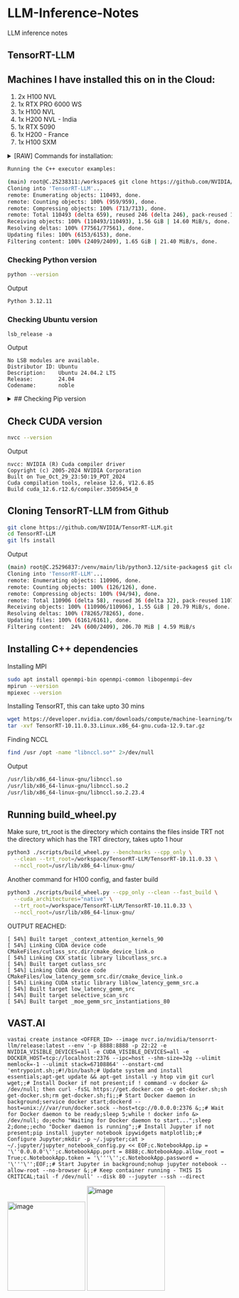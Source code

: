 # LLM-Inference-Notes
LLM inference notes

## TensorRT-LLM

## Machines I have installed this on in the Cloud:
1. 2x H100 NVL
2. 1x RTX PRO 6000 WS
3. 1x H100 NVL
4. 1x H200 NVL - India
5. 1x RTX 5090
6. 1x H200 - France
7. 1x H100 SXM
 
<details>
  <summary>[RAW] Commands for installation:</summary>
  
  ```bash
  # Commands for installation:
  pip3 install torch==2.7.1 torchvision torchaudio --index-url https://download.pytorch.org/whl/cu128
  sudo apt-get -y install libopenmpi-dev
  # Activated conda/uv virtual environment at /venv/main
  (main) root@C.25238311:/workspace$ python --version
  # Python 3.12.11
  (main) root@C.25238311:/workspace$ pip3 --version
  # pip 25.1.1 from /venv/main/lib/python3.12/site-packages/pip (python 3.12)
  (main) root@C.25238311:/workspace$ pip3 install tensorrt-llm --extra-index-url https://pypi.nvidia.com/
  ```

</details>


```bash
Running the C++ executor examples:

(main) root@C.25238311:/workspace$ git clone https://github.com/NVIDIA/TensorRT-LLM.git
Cloning into 'TensorRT-LLM'...
remote: Enumerating objects: 110493, done.
remote: Counting objects: 100% (959/959), done.
remote: Compressing objects: 100% (713/713), done.
remote: Total 110493 (delta 659), reused 246 (delta 246), pack-reused 109534 (from 4)
Receiving objects: 100% (110493/110493), 1.56 GiB | 14.60 MiB/s, done.
Resolving deltas: 100% (77561/77561), done.
Updating files: 100% (6153/6153), done.
Filtering content: 100% (2409/2409), 1.65 GiB | 21.40 MiB/s, done.

```

### Checking Python version
```bash
python --version
```
Output
```bash
Python 3.12.11
```
### Checking Ubuntu version
```
lsb_release -a
```
Output
```
No LSB modules are available.
Distributor ID: Ubuntu
Description:    Ubuntu 24.04.2 LTS
Release:        24.04
Codename:       noble
```

<details>
  <summary>## Checking Pip version</summary>
  
  ```bash
   pip3 --version
   ```
   Output
   ```bash
   pip 25.1.1 from /venv/main/lib/python3.12/site-packages/pip (python 3.12)
   ```
   
   ## Pip installing TensorRT-LLM – Not required if install C++ libraries, takes 15 mins
   ```bash
   pip3 install tensorrt-llm --extra-index-url https://pypi.nvidia.com/
   ```
   Output
   ```bash
   Looking in indexes: https://pypi.org/simple, https://pypi.nvidia.com/
   Collecting tensorrt-llm
     Downloading https://pypi.nvidia.com/tensorrt-llm/tensorrt_llm-0.21.0-cp312-cp312-linux_x86_64.whl (3932.9 MB)
        ━╺━━━━━━━━━━━━━━━━━━━━━━━━━━━━━━━━━━━━━━ 0.1/3.9 GB 15.5 MB/s eta 0:04:07
  ```
</details>

## Check CUDA version
```bash
nvcc --version
```
Output
```
nvcc: NVIDIA (R) Cuda compiler driver
Copyright (c) 2005-2024 NVIDIA Corporation
Built on Tue_Oct_29_23:50:19_PDT_2024
Cuda compilation tools, release 12.6, V12.6.85
Build cuda_12.6.r12.6/compiler.35059454_0
```

## Cloning TensorRT-LLM from Github
```bash
git clone https://github.com/NVIDIA/TensorRT-LLM.git
cd TensorRT-LLM
git lfs install
```
Output
```bash
(main) root@C.25296837:/venv/main/lib/python3.12/site-packages$ git clone https://github.com/NVIDIA/TensorRT-LLM.git
Cloning into 'TensorRT-LLM'...
remote: Enumerating objects: 110906, done.
remote: Counting objects: 100% (126/126), done.
remote: Compressing objects: 100% (94/94), done.
remote: Total 110906 (delta 58), reused 36 (delta 32), pack-reused 110780 (from 2)
Receiving objects: 100% (110906/110906), 1.55 GiB | 20.79 MiB/s, done.
Resolving deltas: 100% (78265/78265), done.
Updating files: 100% (6161/6161), done.
Filtering content:  24% (600/2409), 206.70 MiB | 4.59 MiB/s
```

## Installing C++ dependencies
Installing MPI
```bash
sudo apt install openmpi-bin openmpi-common libopenmpi-dev
mpirun --version
mpiexec --version
```
Installing TensorRT, this can take upto 30 mins
```bash
wget https://developer.nvidia.com/downloads/compute/machine-learning/tensorrt/10.11.0/tars/TensorRT-10.11.0.33.Linux.x86_64-gnu.cuda-12.9.tar.gz
tar -xvf TensorRT-10.11.0.33.Linux.x86_64-gnu.cuda-12.9.tar.gz
```
Finding NCCL
```bash
find /usr /opt -name "libnccl.so*" 2>/dev/null
```
Output
```bash
/usr/lib/x86_64-linux-gnu/libnccl.so
/usr/lib/x86_64-linux-gnu/libnccl.so.2
/usr/lib/x86_64-linux-gnu/libnccl.so.2.23.4
```


## Running build_wheel.py
Make sure, trt_root is the directory which contains the files inside TRT not the directory which has the TRT directory, takes upto 1 hour
```bash
python3 ./scripts/build_wheel.py --benchmarks --cpp_only \
  --clean --trt_root=/workspace/TensorRT-LLM/TensorRT-10.11.0.33 \
  --nccl_root=/usr/lib/x86_64-linux-gnu/
```

Another command for H100 config, and faster build
```bash
python3 ./scripts/build_wheel.py --cpp_only --clean --fast_build \
  --cuda_architectures="native" \
  --trt_root=/workspace/TensorRT-LLM/TensorRT-10.11.0.33 \
  --nccl_root=/usr/lib/x86_64-linux-gnu/
```


OUTPUT REACHED:
```
[ 54%] Built target _context_attention_kernels_90
[ 54%] Linking CUDA device code CMakeFiles/cutlass_src.dir/cmake_device_link.o
[ 54%] Linking CXX static library libcutlass_src.a
[ 54%] Built target cutlass_src
[ 54%] Linking CUDA device code CMakeFiles/low_latency_gemm_src.dir/cmake_device_link.o
[ 54%] Linking CUDA static library liblow_latency_gemm_src.a
[ 54%] Built target low_latency_gemm_src
[ 54%] Built target selective_scan_src
[ 54%] Built target _moe_gemm_src_instantiations_80
```

## VAST.AI
```
vastai create instance <OFFER_ID> --image nvcr.io/nvidia/tensorrt-llm/release:latest --env '-p 8888:8888 -p 22:22 -e NVIDIA_VISIBLE_DEVICES=all -e CUDA_VISIBLE_DEVICES=all -e DOCKER_HOST=tcp://localhost:2376 --ipc=host --shm-size=32g --ulimit memlock=-1 --ulimit stack=67108864' --onstart-cmd 'entrypoint.sh;;#!/bin/bash;# Update system and install essentials;apt-get update && apt-get install -y htop vim git curl wget;;# Install Docker if not present;if ! command -v docker &> /dev/null; then curl -fsSL https://get.docker.com -o get-docker.sh;sh get-docker.sh;rm get-docker.sh;fi;;# Start Docker daemon in background;service docker start;dockerd --host=unix:///var/run/docker.sock --host=tcp://0.0.0.0:2376 &;;# Wait for Docker daemon to be ready;sleep 5;while ! docker info &> /dev/null; do;echo "Waiting for Docker daemon to start...";sleep 2;done;;echo "Docker daemon is running";;# Install Jupyter if not present;pip install jupyter notebook ipywidgets matplotlib;;# Configure Jupyter;mkdir -p ~/.jupyter;cat > ~/.jupyter/jupyter_notebook_config.py << EOF;c.NotebookApp.ip = '\''0.0.0.0'\'';c.NotebookApp.port = 8888;c.NotebookApp.allow_root = True;c.NotebookApp.token = '\'''\'';c.NotebookApp.password = '\'''\'';EOF;;# Start Jupyter in background;nohup jupyter notebook --allow-root --no-browser &;;# Keep container running - THIS IS CRITICAL;tail -f /dev/null' --disk 80 --jupyter --ssh --direct
```
<img width="175" height="200" alt="image" src="https://github.com/user-attachments/assets/578e4ac5-5873-49cd-97ed-6ed7369e38a2" />
<img width="175" height="235" alt="image" src="https://github.com/user-attachments/assets/450a41d0-9a12-426a-ba80-348e0ff09557" />


